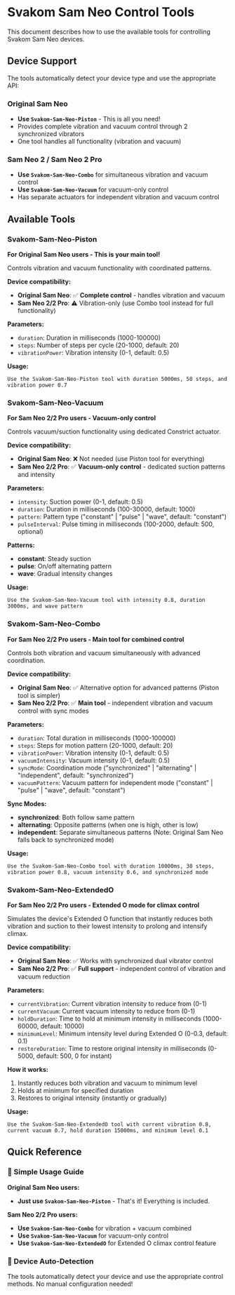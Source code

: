 # Svakom Sam Neo Control Tools

This document describes how to use the available tools for controlling Svakom Sam Neo devices.

## Device Support

The tools automatically detect your device type and use the appropriate API:

### Original Sam Neo
- **Use `Svakom-Sam-Neo-Piston`** - This is all you need!
- Provides complete vibration and vacuum control through 2 synchronized vibrators
- One tool handles all functionality (vibration and vacuum)

### Sam Neo 2 / Sam Neo 2 Pro  
- **Use `Svakom-Sam-Neo-Combo`** for simultaneous vibration and vacuum control
- **Use `Svakom-Sam-Neo-Vacuum`** for vacuum-only control
- Has separate actuators for independent vibration and vacuum control

## Available Tools

### Svakom-Sam-Neo-Piston

**For Original Sam Neo users - This is your main tool!**

Controls vibration and vacuum functionality with coordinated patterns.

**Device compatibility:**
- **Original Sam Neo**: ✅ **Complete control** - handles vibration and vacuum
- **Sam Neo 2/2 Pro**: ⚠️ Vibration-only (use Combo tool instead for full functionality)

**Parameters:**
- `duration`: Duration in milliseconds (1000-100000)
- `steps`: Number of steps per cycle (20-1000, default: 20)
- `vibrationPower`: Vibration intensity (0-1, default: 0.5)

**Usage:**
```
Use the Svakom-Sam-Neo-Piston tool with duration 5000ms, 50 steps, and vibration power 0.7
```

### Svakom-Sam-Neo-Vacuum

**For Sam Neo 2/2 Pro users - Vacuum-only control**

Controls vacuum/suction functionality using dedicated Constrict actuator.

**Device compatibility:**
- **Original Sam Neo**: ❌ Not needed (use Piston tool for everything)
- **Sam Neo 2/2 Pro**: ✅ **Vacuum-only control** - dedicated suction patterns and intensity

**Parameters:**
- `intensity`: Suction power (0-1, default: 0.5)
- `duration`: Duration in milliseconds (100-30000, default: 1000)
- `pattern`: Pattern type ("constant" | "pulse" | "wave", default: "constant")
- `pulseInterval`: Pulse timing in milliseconds (100-2000, default: 500, optional)

**Patterns:**
- **constant**: Steady suction
- **pulse**: On/off alternating pattern
- **wave**: Gradual intensity changes

**Usage:**
```
Use the Svakom-Sam-Neo-Vacuum tool with intensity 0.8, duration 3000ms, and wave pattern
```

### Svakom-Sam-Neo-Combo

**For Sam Neo 2/2 Pro users - Main tool for combined control**

Controls both vibration and vacuum simultaneously with advanced coordination.

**Device compatibility:**
- **Original Sam Neo**: ✅ Alternative option for advanced patterns (Piston tool is simpler)
- **Sam Neo 2/2 Pro**: ✅ **Main tool** - independent vibration and vacuum control with sync modes

**Parameters:**
- `duration`: Total duration in milliseconds (1000-100000)
- `steps`: Steps for motion pattern (20-1000, default: 20)
- `vibrationPower`: Vibration intensity (0-1, default: 0.5)
- `vacuumIntensity`: Vacuum intensity (0-1, default: 0.5)
- `syncMode`: Coordination mode ("synchronized" | "alternating" | "independent", default: "synchronized")
- `vacuumPattern`: Vacuum pattern for independent mode ("constant" | "pulse" | "wave", default: "constant")

**Sync Modes:**
- **synchronized**: Both follow same pattern
- **alternating**: Opposite patterns (when one is high, other is low)
- **independent**: Separate simultaneous patterns (Note: Original Sam Neo falls back to synchronized mode)

**Usage:**
```
Use the Svakom-Sam-Neo-Combo tool with duration 10000ms, 30 steps, vibration power 0.8, vacuum intensity 0.6, and synchronized mode
```

### Svakom-Sam-Neo-ExtendedO

**For Sam Neo 2/2 Pro users - Extended O mode for climax control**

Simulates the device's Extended O function that instantly reduces both vibration and suction to their lowest intensity to prolong and intensify climax.

**Device compatibility:**
- **Original Sam Neo**: ✅ Works with synchronized dual vibrator control
- **Sam Neo 2/2 Pro**: ✅ **Full support** - independent control of vibration and vacuum reduction

**Parameters:**
- `currentVibration`: Current vibration intensity to reduce from (0-1)
- `currentVacuum`: Current vacuum intensity to reduce from (0-1)
- `holdDuration`: Time to hold at minimum intensity in milliseconds (1000-60000, default: 10000)
- `minimumLevel`: Minimum intensity level during Extended O (0-0.3, default: 0.1)
- `restoreDuration`: Time to restore original intensity in milliseconds (0-5000, default: 500, 0 for instant)

**How it works:**
1. Instantly reduces both vibration and vacuum to minimum level
2. Holds at minimum for specified duration
3. Restores to original intensity (instantly or gradually)

**Usage:**
```
Use the Svakom-Sam-Neo-ExtendedO tool with current vibration 0.8, current vacuum 0.7, hold duration 15000ms, and minimum level 0.1
```

## Quick Reference

### 🎯 Simple Usage Guide

**Original Sam Neo users:**
- **Just use `Svakom-Sam-Neo-Piston`** - That's it! Everything is included.

**Sam Neo 2/2 Pro users:**
- **Use `Svakom-Sam-Neo-Combo`** for vibration + vacuum combined
- **Use `Svakom-Sam-Neo-Vacuum`** for vacuum-only control
- **Use `Svakom-Sam-Neo-ExtendedO`** for Extended O climax control feature

### 🔄 Device Auto-Detection
The tools automatically detect your device and use the appropriate control methods. No manual configuration needed!

